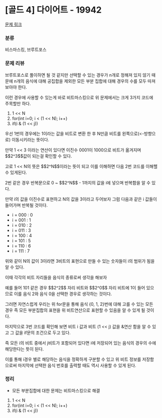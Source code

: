 # [골드 4] 다이어트 - 19942
[문제 링크](https://www.acmicpc.net/problem/19942)

### 분류
비스마스킹, 브루트포스

### 문제 리뷰
<p>브루트포스로 풀이하면 될 것 같지만 선택할 수 있는 경우가 n개로 정해져 있지 않기 때문에 n개의 음식에 대해 공집합을 제외한 모든 부분 집합에 대해 경우의 수를 모두 따져 보아야 한다.</p>
<p>이런 경우에 사용할 수 있는게 바로 비트마스킹으로 위 문제에서는 크게 3가지 코드에 주목할만 하다.</p>

1. 1 << N
2. for(int i=0; i < (1 << N); i++)
3. if(i & (1 << j)) 

<p>우선 1번의 경우에는 1이라는 값을 비트로 변환 한 후 N만큼 비트를 왼쪽으로(<-방향으로) 이동시키라는 뜻이다.</p>
<p>만약 1 << 3 이라는 연산이 있다면 이진수 0001이 1000으로 비트가 옮겨지며 $$2^3$$값이 되는걸 확인할 수 있다.</p>
<p>고로 1 << N의 뜻은 $$2^N$$이라는 뜻이 되고 이를 이해하면 다음 2번 코드를 이해핼 수 있게된다.</p>
<p>2번 같은 경우 반복문으로 0 ~ $$2^N$$ - 1까지의 값을 i에 넣으며 반복함을 알 수 있다.</p>
<p>만약 i의 값을 이진수로 표현하고 N의 값을 3이라고 두어보자 그럼 다음과 같은 i 값들이 들어가며 반복될 것이다.</p>

+ i = 000 : 0
+ i = 001 : 1
+ i = 010 : 2
+ i = 011 : 3
+ i = 100 : 4
+ i = 101 : 5
+ i = 110 : 6
+ i = 111 : 7

<p>위와 같이 N의 값이 3이라면 3비트의 표현으로 만들 수 있는 숫자들이 i의 범위가 됨을 알 수 있다.</p>
<p>이때 각각의 비트 자리들을 음식의 종류로써 생각을 해보자</p>
<p>예를 들어 101 같은 경우 $$2^2$$ 자리 비트와 $$2^0$$ 자리 비트에 1이 들어 있으므로 이를 음식 2와 음식 0을 선택한 경우로 생각하는 것이다.</p>
<p>그러면 자연스럽게 우리는 위 for문을 통해 음식 {0, 1, 2}번에 대해 고를 수 있는 모든 경우 즉 모든 부분집합의 표현을 위 비트연산으로 표현할 수 있음을 알 수 있게 될 것이다.</p>
<p>마지막으로 3번 코드를 확인해 보면 비트 i 값과 비트 (1 << j) 값을 &연산 함을 알 수 있고 그 값을 if문의 조건으로 두고 있다.</p>
<p>즉 모든 i의 비트 중에서 j비트가 포함되어 있다면 i에 저장되어 있는 음식의 경우의 수에 해당한다는 뜻이 된다.</p>
<p>이를 통해 i경우 별로 해당하는 음식을 정확하게 구분할 수 있고 위 비트 정보를 저장함으로써 마지막에 선택한 음식 번호를 출력할 때도 역시 사용할 수 있게 된다.</p>

### 정리 
+ 모든 부분집합에 대한 문제는 비트마스킹으로 해결
1. 1 << N
2. for(int i=0; i < (1 << N); i++)
3. if(i & (1 << j)) 